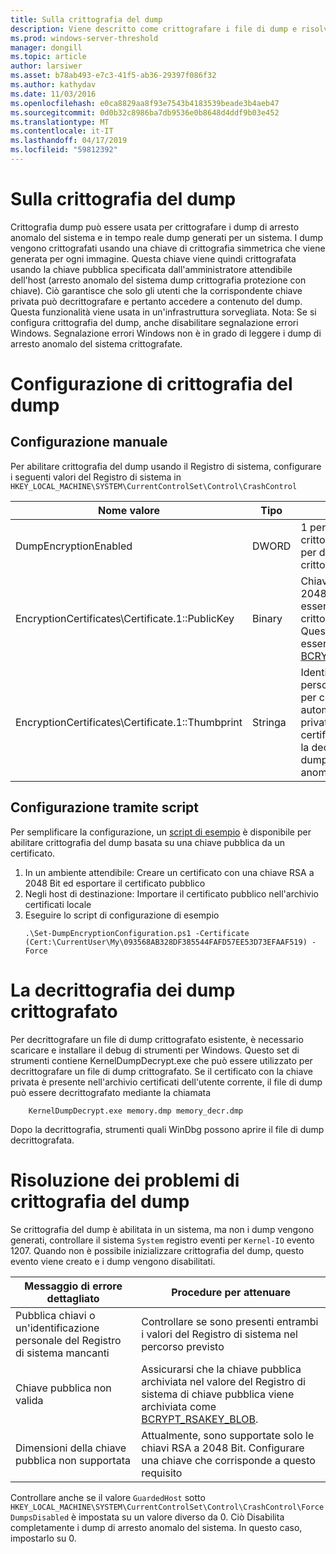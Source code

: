 ```yaml
---
title: Sulla crittografia del dump
description: Viene descritto come crittografare i file di dump e risolvere i problemi di crittografia.
ms.prod: windows-server-threshold
manager: dongill
ms.topic: article
author: larsiwer
ms.asset: b78ab493-e7c3-41f5-ab36-29397f086f32
ms.author: kathydav
ms.date: 11/03/2016
ms.openlocfilehash: e0ca8829aa8f93e7543b4183539beade3b4aeb47
ms.sourcegitcommit: 0d0b32c8986ba7db9536e0b8648d4ddf9b03e452
ms.translationtype: MT
ms.contentlocale: it-IT
ms.lasthandoff: 04/17/2019
ms.locfileid: "59812392"
---
```

# <a name="about-dump-encryption"></a>Sulla crittografia del dump
Crittografia dump può essere usata per crittografare i dump di arresto anomalo del sistema e in tempo reale dump generati per un sistema. I dump vengono crittografati usando una chiave di crittografia simmetrica che viene generata per ogni immagine. Questa chiave viene quindi crittografata usando la chiave pubblica specificata dall'amministratore attendibile dell'host (arresto anomalo del sistema dump crittografia protezione con chiave). Ciò garantisce che solo gli utenti che la corrispondente chiave privata può decrittografare e pertanto accedere a contenuto del dump. Questa funzionalità viene usata in un'infrastruttura sorvegliata.
Nota: Se si configura crittografia del dump, anche disabilitare segnalazione errori Windows. Segnalazione errori Windows non è in grado di leggere i dump di arresto anomalo del sistema crittografate.

# <a name="configuring-dump-encryption"></a>Configurazione di crittografia del dump
## <a name="manual-configuration"></a>Configurazione manuale
Per abilitare crittografia del dump usando il Registro di sistema, configurare i seguenti valori del Registro di sistema in `HKEY_LOCAL_MACHINE\SYSTEM\CurrentControlSet\Control\CrashControl`

| Nome valore | Tipo | Value |
| ---------- | ---- | ----- |
| DumpEncryptionEnabled | DWORD | 1 per abilitare la crittografia del dump, 0 per disabilitare la crittografia del dump |
| EncryptionCertificates\Certificate.1::PublicKey | Binary | Chiave pubblica (RSA a 2048 Bit) che deve essere utilizzato per la crittografia dei dump. Questa operazione deve essere formattato come [BCRYPT_RSAKEY_BLOB](https://msdn.microsoft.com/library/windows/desktop/aa375531(v=vs.85).aspx). |
| EncryptionCertificates\Certificate.1::Thumbprint | Stringa | Identificazione personale del certificato per consentire la ricerca automatica della chiave privata nell'archivio certificati locale durante la decrittografia di un dump di arresto anomalo del sistema. |


## <a name="configuration-using-script"></a>Configurazione tramite script
Per semplificare la configurazione, un [script di esempio](https://github.com/Microsoft/Virtualization-Documentation/tree/live/hyperv-tools/DumpEncryption) è disponibile per abilitare crittografia del dump basata su una chiave pubblica da un certificato.

1. In un ambiente attendibile: Creare un certificato con una chiave RSA a 2048 Bit ed esportare il certificato pubblico
2. Negli host di destinazione: Importare il certificato pubblico nell'archivio certificati locale
3. Eseguire lo script di configurazione di esempio 
    ```
    .\Set-DumpEncryptionConfiguration.ps1 -Certificate (Cert:\CurrentUser\My\093568AB328DF385544FAFD57EE53D73EFAAF519) -Force
    ```

# <a name="decrypting-encrypted-dumps"></a>La decrittografia dei dump crittografato
Per decrittografare un file di dump crittografato esistente, è necessario scaricare e installare il debug di strumenti per Windows. Questo set di strumenti contiene KernelDumpDecrypt.exe che può essere utilizzato per decrittografare un file di dump crittografato.
Se il certificato con la chiave privata è presente nell'archivio certificati dell'utente corrente, il file di dump può essere decrittografato mediante la chiamata

```
    KernelDumpDecrypt.exe memory.dmp memory_decr.dmp
```
Dopo la decrittografia, strumenti quali WinDbg possono aprire il file di dump decrittografata.

# <a name="troubleshooting-dump-encryption"></a>Risoluzione dei problemi di crittografia del dump
Se crittografia del dump è abilitata in un sistema, ma non i dump vengono generati, controllare il sistema `System` registro eventi per `Kernel-IO` evento 1207. Quando non è possibile inizializzare crittografia del dump, questo evento viene creato e i dump vengono disabilitati.

| Messaggio di errore dettagliato | Procedure per attenuare |
| ---------------------- | ----------------- |
| Pubblica chiavi o un'identificazione personale del Registro di sistema mancanti | Controllare se sono presenti entrambi i valori del Registro di sistema nel percorso previsto |
| Chiave pubblica non valida | Assicurarsi che la chiave pubblica archiviata nel valore del Registro di sistema di chiave pubblica viene archiviata come [BCRYPT_RSAKEY_BLOB](https://msdn.microsoft.com/library/windows/desktop/aa375531(v=vs.85).aspx). |
| Dimensioni della chiave pubblica non supportata | Attualmente, sono supportate solo le chiavi RSA a 2048 Bit. Configurare una chiave che corrisponde a questo requisito |

Controllare anche se il valore `GuardedHost` sotto `HKEY_LOCAL_MACHINE\SYSTEM\CurrentControlSet\Control\CrashControl\ForceDumpsDisabled` è impostata su un valore diverso da 0. Ciò Disabilita completamente i dump di arresto anomalo del sistema. In questo caso, impostarlo su 0.
